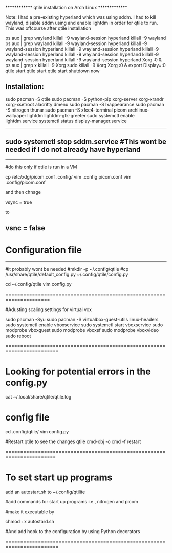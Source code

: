 

************ qtile installation on Arch Linux *************

Note: I had a pre-existing hyperland which was using sddm. I had to kill wayland, disable sddm using  and enable lightdm 
in order for qtile to run. This was offcourse after qtile installation

ps aux | grep wayland
killall -9 wayland-session hyperland
killall -9 wayland
ps aux | grep wayland
killall -9 wayland-session hyperland
killall -9 wayland-session hyperland
killall -9 wayland-session hyperland
killall -9 wayland-session hyperland
killall -9 wayland-session hyperland
killall -9 wayland-session hyperland
killall -9 wayland-session hyperland
Xorg :0 &
ps aux | grep x
killall -9 Xorg
sudo killall -9 Xorg
Xorg :0 &
export Display=:0
qtile start
qtile start
qtile start
shutdown now




Installation:
-------------
sudo pacman -S qtile
sudo pacman -S python-pip xorg-server xorg-xrandr xorg-xsetroot alacritty dmenu
sudo pacman -S lxappearance
sudo pacman -S nitrogen thunar
sudo pacman -S xfce4-terminal picom archlinux-wallpaper lightdm lightdm-gtk-greeter
sudo systemctl enable lightdm.service
systemctl status display-manager.service

---------------------------------
sudo systemctl stop sddm.service    #This wont be needed if I do not already have hyperland
---------------------------------


-------------------------------
#do this only if qtile is run in a VM

cp /etc/xdg/picom.conf .config/
vim .config picom.conf
vim .config/picom.conf

and then  chnage
 
vsync = true

to 

vsnc = false
----------------------------------




# Configuration file
--------------------
#it probably wont be needed
#mkdir -p ~/.config/qtile
#cp /usr/share/qtile/default_config.py ~/.config/qtile/config.py


cd ~/.config/qtile
vim config.py


=====================================================================

#Adusting scaling settings for virtual vox

sudo pacman -Syu
sudo pacman -S virtualbox-guest-utils linux-headers
sudo systemctl enable vboxservice
sudo systemctl start vboxservice
sudo modprobe vboxguest
sudo modprobe vboxsf
sudo modprobe vboxvideo
sudo reboot


========================================================================



# Looking for potential errors in the config.py

cat ~/.local/share/qtile/qtile.log


# config file

cd .config/qtile/
vim config.py


#Restart qtile to see the changes
qtile cmd-obj -o cmd -f restart

=======================================================================
# To set start up programs
add an autostart.sh to ~/.config/qtilite

#add commands for start up programs i.e., nitrogen and picom 

#make it executable by

chmod +x autostard.sh


#And add hook to the configuration by using Python decorators


========================================================================



